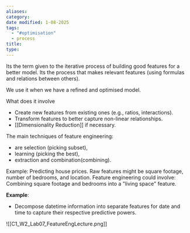 ```yaml
---
aliases: 
category: 
date modified: 1-08-2025
tags:
  - "#optimisation"
  - process
title: 
type:
---
```

Its the term given to the iterative process of building good features for a better model. Its the process that makes relevant features (using formulas and relations between others). 
 
We use it when we have a refined and optimised model.

What does it involve
- Create new features from existing ones (e.g., ratios, interactions).
- Transform features to better capture non-linear relationships.
- [[Dimensionality Reduction]] if necessary.

The main techniques of feature engineering:
- are selection (picking subset), 
- learning (picking the best), 
- extraction and combination(combining).

Example:
Predicting house prices. Raw features might be square footage, number of bedrooms, and location. Feature engineering could involve: Combining square footage and bedrooms into a "living space" feature.

**Example**:
- Decompose datetime information into separate features for date and time to capture their respective predictive powers.


![[C1_W2_Lab07_FeatureEngLecture.png]]